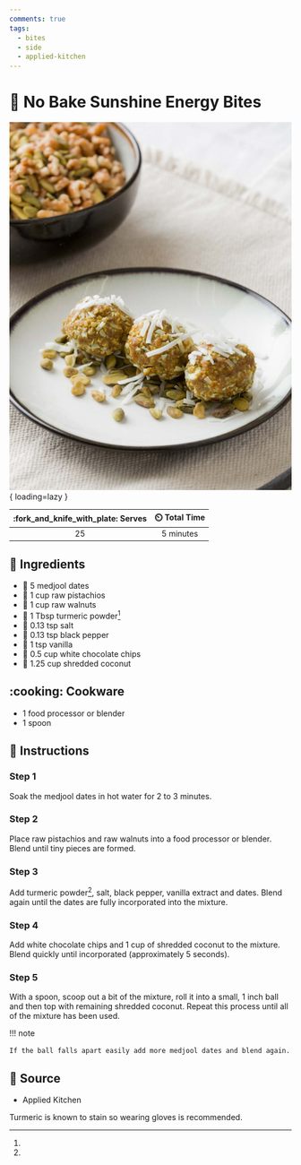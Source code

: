 ```yaml
---
comments: true
tags:
  - bites
  - side
  - applied-kitchen
---
```

# :grapes: No Bake Sunshine Energy Bites

![No Bake Sunshine Energy Bites](../assets/images/no-bake-sunshine-energy-bites.png){ loading=lazy }

| :fork_and_knife_with_plate: Serves | :timer_clock: Total Time |
|:----------------------------------:|:-----------------------: |
| 25 | 5 minutes |

## :salt: Ingredients

- :grapes: 5 medjool dates
- :chestnut: 1 cup raw pistachios
- :chestnut: 1 cup raw walnuts
- :curry: 1 Tbsp turmeric powder[^1]
- :salt: 0.13 tsp salt
- :salt: 0.13 tsp black pepper
- :icecream: 1 tsp vanilla
- :chocolate_bar: 0.5 cup white chocolate chips
- :coconut: 1.25 cup shredded coconut

## :cooking: Cookware

- 1 food processor or blender
- 1 spoon

## :pencil: Instructions

### Step 1

Soak the medjool dates in hot water for 2 to 3 minutes.

### Step 2

Place raw pistachios and raw walnuts into a food processor or blender. Blend until tiny pieces are formed.

### Step 3

Add turmeric powder[^1], salt, black pepper, vanilla extract and dates. Blend again until the dates are fully
incorporated into the mixture.

### Step 4

Add white chocolate chips and 1 cup of shredded coconut to the mixture. Blend quickly until incorporated (approximately
5 seconds).

### Step 5

With a spoon, scoop out a bit of the mixture, roll it into a small, 1 inch ball and then top with remaining shredded
coconut. Repeat this process until all of the mixture has been used.

!!! note

    If the ball falls apart easily add more medjool dates and blend again.

## :link: Source

- Applied Kitchen

[^1]:
  Turmeric is known to stain so wearing gloves is recommended.
